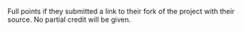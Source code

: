 Full points if they submitted a link to their fork of the project with their source.
No partial credit will be given.